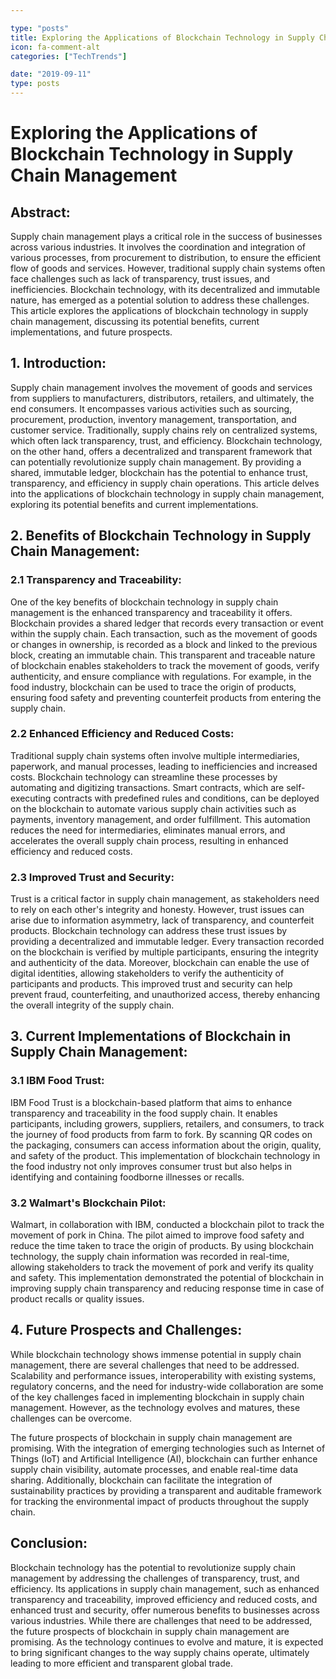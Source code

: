 ```yaml
---

type: "posts"
title: Exploring the Applications of Blockchain Technology in Supply Chain Management
icon: fa-comment-alt
categories: ["TechTrends"]

date: "2019-09-11"
type: posts
---
```





# Exploring the Applications of Blockchain Technology in Supply Chain Management

## Abstract:

Supply chain management plays a critical role in the success of businesses across various industries. It involves the coordination and integration of various processes, from procurement to distribution, to ensure the efficient flow of goods and services. However, traditional supply chain systems often face challenges such as lack of transparency, trust issues, and inefficiencies. Blockchain technology, with its decentralized and immutable nature, has emerged as a potential solution to address these challenges. This article explores the applications of blockchain technology in supply chain management, discussing its potential benefits, current implementations, and future prospects.

## 1. Introduction:

Supply chain management involves the movement of goods and services from suppliers to manufacturers, distributors, retailers, and ultimately, the end consumers. It encompasses various activities such as sourcing, procurement, production, inventory management, transportation, and customer service. Traditionally, supply chains rely on centralized systems, which often lack transparency, trust, and efficiency. Blockchain technology, on the other hand, offers a decentralized and transparent framework that can potentially revolutionize supply chain management. By providing a shared, immutable ledger, blockchain has the potential to enhance trust, transparency, and efficiency in supply chain operations. This article delves into the applications of blockchain technology in supply chain management, exploring its potential benefits and current implementations.

## 2. Benefits of Blockchain Technology in Supply Chain Management:

### 2.1 Transparency and Traceability:

One of the key benefits of blockchain technology in supply chain management is the enhanced transparency and traceability it offers. Blockchain provides a shared ledger that records every transaction or event within the supply chain. Each transaction, such as the movement of goods or changes in ownership, is recorded as a block and linked to the previous block, creating an immutable chain. This transparent and traceable nature of blockchain enables stakeholders to track the movement of goods, verify authenticity, and ensure compliance with regulations. For example, in the food industry, blockchain can be used to trace the origin of products, ensuring food safety and preventing counterfeit products from entering the supply chain.

### 2.2 Enhanced Efficiency and Reduced Costs:

Traditional supply chain systems often involve multiple intermediaries, paperwork, and manual processes, leading to inefficiencies and increased costs. Blockchain technology can streamline these processes by automating and digitizing transactions. Smart contracts, which are self-executing contracts with predefined rules and conditions, can be deployed on the blockchain to automate various supply chain activities such as payments, inventory management, and order fulfillment. This automation reduces the need for intermediaries, eliminates manual errors, and accelerates the overall supply chain process, resulting in enhanced efficiency and reduced costs.

### 2.3 Improved Trust and Security:

Trust is a critical factor in supply chain management, as stakeholders need to rely on each other's integrity and honesty. However, trust issues can arise due to information asymmetry, lack of transparency, and counterfeit products. Blockchain technology can address these trust issues by providing a decentralized and immutable ledger. Every transaction recorded on the blockchain is verified by multiple participants, ensuring the integrity and authenticity of the data. Moreover, blockchain can enable the use of digital identities, allowing stakeholders to verify the authenticity of participants and products. This improved trust and security can help prevent fraud, counterfeiting, and unauthorized access, thereby enhancing the overall integrity of the supply chain.

## 3. Current Implementations of Blockchain in Supply Chain Management:

### 3.1 IBM Food Trust:

IBM Food Trust is a blockchain-based platform that aims to enhance transparency and traceability in the food supply chain. It enables participants, including growers, suppliers, retailers, and consumers, to track the journey of food products from farm to fork. By scanning QR codes on the packaging, consumers can access information about the origin, quality, and safety of the product. This implementation of blockchain technology in the food industry not only improves consumer trust but also helps in identifying and containing foodborne illnesses or recalls.

### 3.2 Walmart's Blockchain Pilot:

Walmart, in collaboration with IBM, conducted a blockchain pilot to track the movement of pork in China. The pilot aimed to improve food safety and reduce the time taken to trace the origin of products. By using blockchain technology, the supply chain information was recorded in real-time, allowing stakeholders to track the movement of pork and verify its quality and safety. This implementation demonstrated the potential of blockchain in improving supply chain transparency and reducing response time in case of product recalls or quality issues.

## 4. Future Prospects and Challenges:

While blockchain technology shows immense potential in supply chain management, there are several challenges that need to be addressed. Scalability and performance issues, interoperability with existing systems, regulatory concerns, and the need for industry-wide collaboration are some of the key challenges faced in implementing blockchain in supply chain management. However, as the technology evolves and matures, these challenges can be overcome.

The future prospects of blockchain in supply chain management are promising. With the integration of emerging technologies such as Internet of Things (IoT) and Artificial Intelligence (AI), blockchain can further enhance supply chain visibility, automate processes, and enable real-time data sharing. Additionally, blockchain can facilitate the integration of sustainability practices by providing a transparent and auditable framework for tracking the environmental impact of products throughout the supply chain.

## Conclusion:

Blockchain technology has the potential to revolutionize supply chain management by addressing the challenges of transparency, trust, and efficiency. Its applications in supply chain management, such as enhanced transparency and traceability, improved efficiency and reduced costs, and enhanced trust and security, offer numerous benefits to businesses across various industries. While there are challenges that need to be addressed, the future prospects of blockchain in supply chain management are promising. As the technology continues to evolve and mature, it is expected to bring significant changes to the way supply chains operate, ultimately leading to more efficient and transparent global trade.